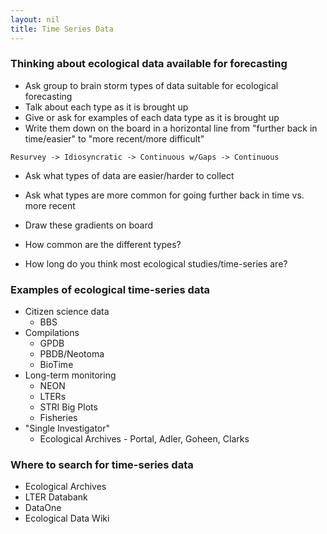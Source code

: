 ```yaml
---
layout: nil
title: Time Series Data
---
```


### Thinking about ecological data available for forecasting

* Ask group to brain storm types of data suitable for ecological forecasting
* Talk about each type as it is brought up
* Give or ask for examples of each data type as it is brought up
* Write them down on the board in a horizontal line from "further back in
  time/easier" to "more recent/more difficult"
  
`Resurvey -> Idiosyncratic -> Continuous w/Gaps -> Continuous`

* Ask what types of data are easier/harder to collect
* Ask what types are more common for going further back in time vs. more recent
* Draw these gradients on board

* How common are the different types?
* How long do you think most ecological studies/time-series are?

### Examples of ecological time-series data

* Citizen science data
    * BBS
* Compilations
    * GPDB
	* PBDB/Neotoma
	* BioTime
* Long-term monitoring
    * NEON
	* LTERs
	* STRI Big Plots
	* Fisheries
* "Single Investigator"
    * Ecological Archives - Portal, Adler, Goheen, Clarks


### Where to search for time-series data

* Ecological Archives
* LTER Databank
* DataOne
* Ecological Data Wiki
